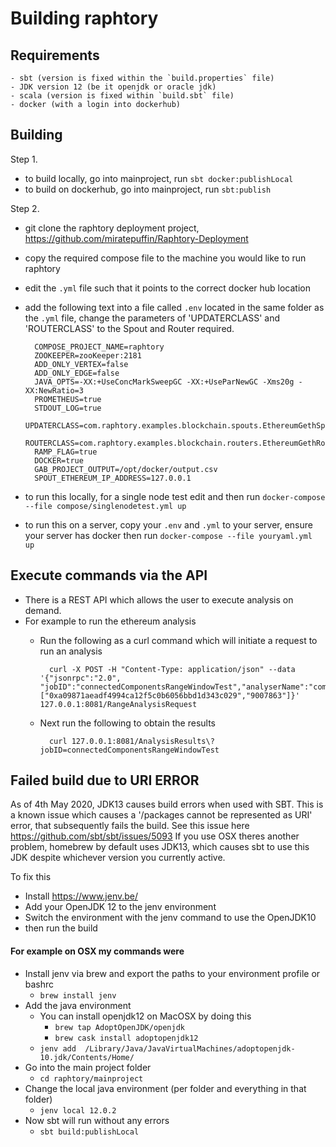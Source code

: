 # Building raphtory

##  Requirements
	- sbt (version is fixed within the `build.properties` file)
	- JDK version 12 (be it openjdk or oracle jdk) 
 	- scala (version is fixed within `build.sbt` file)
	- docker (with a login into dockerhub)

## Building
Step 1.
- to build locally, go into mainproject, run `sbt docker:publishLocal`
- to build on dockerhub, go into mainproject, run `sbt:publish`
	
Step 2.
- git clone the raphtory deployment project, https://github.com/miratepuffin/Raphtory-Deployment
- copy the required compose file to the machine you would like to run raphtory
- edit the `.yml` file such that it points to the correct docker hub location
- add the following text into a file called `.env` located in  the same folder as the `.yml` file, change the
parameters of 'UPDATERCLASS' and 'ROUTERCLASS' to the Spout and Router required.

		COMPOSE_PROJECT_NAME=raphtory
		ZOOKEEPER=zooKeeper:2181
		ADD_ONLY_VERTEX=false
		ADD_ONLY_EDGE=false
		JAVA_OPTS=-XX:+UseConcMarkSweepGC -XX:+UseParNewGC -Xms20g -XX:NewRatio=3
		PROMETHEUS=true
		STDOUT_LOG=true
		UPDATERCLASS=com.raphtory.examples.blockchain.spouts.EthereumGethSpout
		ROUTERCLASS=com.raphtory.examples.blockchain.routers.EthereumGethRouter
		RAMP_FLAG=true
		DOCKER=true
		GAB_PROJECT_OUTPUT=/opt/docker/output.csv
		SPOUT_ETHEREUM_IP_ADDRESS=127.0.0.1

- to run this locally, for a single node test edit and then run `docker-compose --file compose/singlenodetest.yml up`
- to run this on a server, copy your `.env` and `.yml` to your server, ensure your server has docker then run `docker-compose --file youryaml.yml up`

## Execute commands via the API
- There is a REST API which allows the user to execute analysis on demand. 
- For example to run the ethereum analysis
    - Run the following as a curl command which will initiate a request to run an analysis
        
            curl -X POST -H "Content-Type: application/json" --data '{"jsonrpc":"2.0", "jobID":"connectedComponentsRangeWindowTest","analyserName":"com.raphtory.examples.blockchain.analysers.TaintTrackExchangeStop","start":9014194,"end":9907863,"jump":10,"args":["0xa09871aeadf4994ca12f5c0b6056bbd1d343c029","9007863"]}' 127.0.0.1:8081/RangeAnalysisRequest
    
    - Next run the following to obtain the results
        
            curl 127.0.0.1:8081/AnalysisResults\?jobID=connectedComponentsRangeWindowTest

## Failed build due to URI ERROR
As of 4th May 2020, JDK13 causes build errors when used with SBT. 
This is a known issue which causes a '/packages cannot be represented as URI' error, 
that subsequently fails the build. See this issue here https://github.com/sbt/sbt/issues/5093
If you use OSX theres another problem, homebrew by default uses JDK13, which causes sbt to use 
this JDK despite whichever version you currently active. 

To fix this
- Install https://www.jenv.be/ 
- Add your OpenJDK 12 to the jenv environment
- Switch the environment with the jenv command to use the OpenJDK10
- then run the build

#### For example on OSX my commands were
- Install jenv via brew and export the paths to your environment profile or bashrc
    - `brew install jenv`
- Add the java environment 
    - You can install openjdk12 on MacOSX by doing this
        - `brew tap AdoptOpenJDK/openjdk`
        - `brew cask install adoptopenjdk12`
    - `jenv add  /Library/Java/JavaVirtualMachines/adoptopenjdk-10.jdk/Contents/Home/`
- Go into the main project folder
    - `cd raphtory/mainproject`
- Change the local java environment (per folder and everything in that folder)
    - `jenv local 12.0.2`
- Now sbt will run without any errors
    - `sbt build:publishLocal`
 

